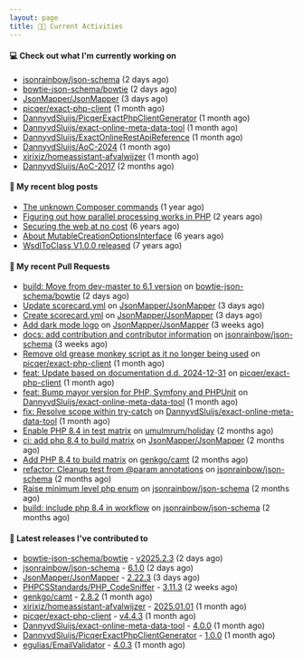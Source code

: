 ```yaml
---
layout: page
title: 👨‍💻 Current Activities
---
```


#### 💻 Check out what I'm currently working on

- [jsonrainbow/json-schema](https://github.com/jsonrainbow/json-schema) (2 days ago)
- [bowtie-json-schema/bowtie](https://github.com/bowtie-json-schema/bowtie) (2 days ago)
- [JsonMapper/JsonMapper](https://github.com/JsonMapper/JsonMapper) (3 days ago)
- [picqer/exact-php-client](https://github.com/picqer/exact-php-client) (1 month ago)
- [DannyvdSluijs/PicqerExactPhpClientGenerator](https://github.com/DannyvdSluijs/PicqerExactPhpClientGenerator) (1 month ago)
- [DannyvdSluijs/exact-online-meta-data-tool](https://github.com/DannyvdSluijs/exact-online-meta-data-tool) (1 month ago)
- [DannyvdSluijs/ExactOnlineRestApiReference](https://github.com/DannyvdSluijs/ExactOnlineRestApiReference) (1 month ago)
- [DannyvdSluijs/AoC-2024](https://github.com/DannyvdSluijs/AoC-2024) (1 month ago)
- [xirixiz/homeassistant-afvalwijzer](https://github.com/xirixiz/homeassistant-afvalwijzer) (1 month ago)
- [DannyvdSluijs/AoC-2017](https://github.com/DannyvdSluijs/AoC-2017) (2 months ago)


#### 📜 My recent blog posts

- [The unknown Composer commands](/2023/08/25/the-unknown-composer-commands.html) (1 year ago)
- [Figuring out how parallel processing works in PHP](/2023/06/21/figuring-out-how-parallel-processing-works-in-php.html) (2 years ago)
- [Securing the web at no cost](/2019/02/04/securing-the-web-at-no-cost.html) (6 years ago)
- [About MutableCreationOptionsInterface](/2018/10/15/about-mutable-creation-options-interface.html) (6 years ago)
- [WsdlToClass V1.0.0 released](/2018/01/11/wsdl-to-class-v1-0-0.html) (7 years ago)

#### 🔨 My recent Pull Requests

- [build: Move from dev-master to 6.1 version](https://github.com/bowtie-json-schema/bowtie/pull/1812) on [bowtie-json-schema/bowtie](https://github.com/bowtie-json-schema/bowtie) (2 days ago)
- [Update scorecard.yml](https://github.com/JsonMapper/JsonMapper/pull/191) on [JsonMapper/JsonMapper](https://github.com/JsonMapper/JsonMapper) (3 days ago)
- [Create scorecard.yml](https://github.com/JsonMapper/JsonMapper/pull/190) on [JsonMapper/JsonMapper](https://github.com/JsonMapper/JsonMapper) (3 days ago)
- [Add dark mode logo](https://github.com/JsonMapper/JsonMapper/pull/188) on [JsonMapper/JsonMapper](https://github.com/JsonMapper/JsonMapper) (3 weeks ago)
- [docs: add contribution and contributor information](https://github.com/jsonrainbow/json-schema/pull/771) on [jsonrainbow/json-schema](https://github.com/jsonrainbow/json-schema) (3 weeks ago)
- [Remove old grease monkey script as it no longer being used](https://github.com/picqer/exact-php-client/pull/665) on [picqer/exact-php-client](https://github.com/picqer/exact-php-client) (1 month ago)
- [feat: Update based on documentation d.d. 2024-12-31](https://github.com/picqer/exact-php-client/pull/663) on [picqer/exact-php-client](https://github.com/picqer/exact-php-client) (1 month ago)
- [feat: Bump mayor version for PHP, Symfony and PHPUnit](https://github.com/DannyvdSluijs/exact-online-meta-data-tool/pull/223) on [DannyvdSluijs/exact-online-meta-data-tool](https://github.com/DannyvdSluijs/exact-online-meta-data-tool) (1 month ago)
- [fix: Resolve scope within try-catch](https://github.com/DannyvdSluijs/exact-online-meta-data-tool/pull/221) on [DannyvdSluijs/exact-online-meta-data-tool](https://github.com/DannyvdSluijs/exact-online-meta-data-tool) (1 month ago)
- [Enable PHP 8.4 in test matrix](https://github.com/umulmrum/holiday/pull/53) on [umulmrum/holiday](https://github.com/umulmrum/holiday) (2 months ago)
- [ci: add php 8.4 to build matrix](https://github.com/JsonMapper/JsonMapper/pull/187) on [JsonMapper/JsonMapper](https://github.com/JsonMapper/JsonMapper) (2 months ago)
- [Add PHP 8.4 to build matrix](https://github.com/genkgo/camt/pull/162) on [genkgo/camt](https://github.com/genkgo/camt) (2 months ago)
- [refactor: Cleanup test from @param annotations](https://github.com/jsonrainbow/json-schema/pull/768) on [jsonrainbow/json-schema](https://github.com/jsonrainbow/json-schema) (2 months ago)
- [Raise minimum level php enum](https://github.com/jsonrainbow/json-schema/pull/766) on [jsonrainbow/json-schema](https://github.com/jsonrainbow/json-schema) (2 months ago)
- [build: include php 8.4 in workflow](https://github.com/jsonrainbow/json-schema/pull/765) on [jsonrainbow/json-schema](https://github.com/jsonrainbow/json-schema) (2 months ago)


#### 🔭 Latest releases I've contributed to

- [bowtie-json-schema/bowtie](https://github.com/bowtie-json-schema/bowtie) - [v2025.2.3](https://github.com/bowtie-json-schema/bowtie/releases/tag/v2025.2.3) (2 days ago)
- [jsonrainbow/json-schema](https://github.com/jsonrainbow/json-schema) - [6.1.0](https://github.com/jsonrainbow/json-schema/releases/tag/6.1.0) (2 days ago)
- [JsonMapper/JsonMapper](https://github.com/JsonMapper/JsonMapper) - [2.22.3](https://github.com/JsonMapper/JsonMapper/releases/tag/2.22.3) (3 days ago)
- [PHPCSStandards/PHP_CodeSniffer](https://github.com/PHPCSStandards/PHP_CodeSniffer) - [3.11.3](https://github.com/PHPCSStandards/PHP_CodeSniffer/releases/tag/3.11.3) (2 weeks ago)
- [genkgo/camt](https://github.com/genkgo/camt) - [2.8.2](https://github.com/genkgo/camt/releases/tag/2.8.2) (1 month ago)
- [xirixiz/homeassistant-afvalwijzer](https://github.com/xirixiz/homeassistant-afvalwijzer) - [2025.01.01](https://github.com/xirixiz/homeassistant-afvalwijzer/releases/tag/2025.01.01) (1 month ago)
- [picqer/exact-php-client](https://github.com/picqer/exact-php-client) - [v4.4.3](https://github.com/picqer/exact-php-client/releases/tag/v4.4.3) (1 month ago)
- [DannyvdSluijs/exact-online-meta-data-tool](https://github.com/DannyvdSluijs/exact-online-meta-data-tool) - [4.0.0](https://github.com/DannyvdSluijs/exact-online-meta-data-tool/releases/tag/4.0.0) (1 month ago)
- [DannyvdSluijs/PicqerExactPhpClientGenerator](https://github.com/DannyvdSluijs/PicqerExactPhpClientGenerator) - [1.0.0](https://github.com/DannyvdSluijs/PicqerExactPhpClientGenerator/releases/tag/1.0.0) (1 month ago)
- [egulias/EmailValidator](https://github.com/egulias/EmailValidator) - [4.0.3](https://github.com/egulias/EmailValidator/releases/tag/4.0.3) (1 month ago)